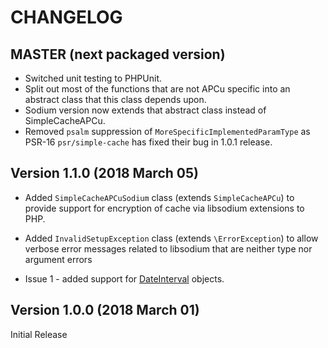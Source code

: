 CHANGELOG
=========

MASTER (next packaged version)
------------------------------

* Switched unit testing to PHPUnit.
* Split out most of the functions that are not APCu specific into an abstract
class that this class depends upon.
* Sodium version now extends that abstract class instead of SimpleCacheAPCu.
* Removed `psalm` suppression of `MoreSpecificImplementedParamType` as PSR-16
`psr/simple-cache` has fixed their bug in 1.0.1 release.

Version 1.1.0 (2018 March 05)
-----------------------------

* Added `SimpleCacheAPCuSodium` class (extends `SimpleCacheAPCu`) to provide
support for encryption of cache via libsodium extensions to PHP.

* Added `InvalidSetupException` class (extends `\ErrorException`) to allow
verbose error messages related to libsodium that are neither type nor argument
errors

* Issue 1 - added support for
[DateInterval](https://php.net/manual/en/class.dateinterval.php) objects.


Version 1.0.0 (2018 March 01)
-----------------------------

Initial Release
